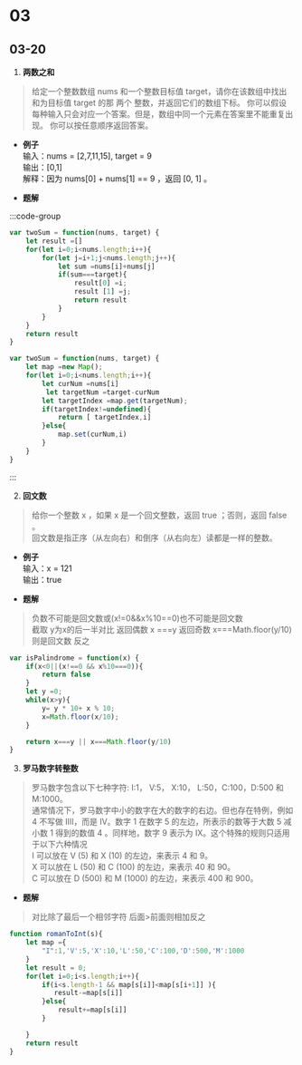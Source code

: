 # 03  

## 03-20  
1. **两数之和**  
>给定一个整数数组 nums 和一个整数目标值 target，请你在该数组中找出 和为目标值 target  的那 两个 整数，并返回它们的数组下标。
>你可以假设每种输入只会对应一个答案。但是，数组中同一个元素在答案里不能重复出现。
>你可以按任意顺序返回答案。
-  **例子**  
输入：nums = [2,7,11,15], target = 9  
输出：[0,1]  
解释：因为 nums[0] + nums[1] == 9 ，返回 [0, 1] 。    

-  **题解**  

:::code-group 
```js [1.js]
var twoSum = function(nums, target) {
    let result =[]
    for(let i=0;i<nums.length;i++){
        for(let j=i+1;j<nums.length;j++){
            let sum =nums[i]+nums[j]
            if(sum===target){
                result[0] =i;
                result [1] =j;
                return result
            }
        }
    }
    return result
}

```

```js [2.js]
var twoSum = function(nums, target) {
    let map =new Map();
    for(let i=0;i<nums.length;i++){
        let curNum =nums[i]
         let targetNum =target-curNum
        let targetIndex =map.get(targetNum);
        if(targetIndex!=undefined){
            return [ targetIndex,i]
        }else{
            map.set(curNum,i)
        }
    }
}
```

:::  

2. **回文数**   
>给你一个整数 x ，如果 x 是一个回文整数，返回 true ；否则，返回 false 。  
>回文数是指正序（从左向右）和倒序（从右向左）读都是一样的整数。  
- **例子**  
输入：x = 121  
输出：true  

- **题解**  
> 负数不可能是回文数或(x!=0&&x%10==0)也不可能是回文数   
>截取 y为x的后一半对比    返回偶数 x ===y 返回奇数 x===Math.floor(y/10) 则是回文数 反之
```js
var isPalindrome = function(x) {
    if(x<0||(x!==0 && x%10===0)){
        return false
    }
    let y =0;
    while(x>y){
        y= y * 10+ x % 10;
        x=Math.floor(x/10);
    }

    return x===y || x===Math.floor(y/10)
}
```  
3. **罗马数字转整数**  
>罗马数字包含以下七种字符: I:1， V:5， X:10， L:50，C:100，D:500 和 M:1000。  
>通常情况下，罗马数字中小的数字在大的数字的右边。但也存在特例，例如 4 不写做 IIII，而是 IV。数字 1 在数字 5 的左边，所表示的数等于大数 5 减小数 1 得到的数值 4 。同样地，数字 9 表示为 IX。这个特殊的规则只适用于以下六种情况    
>I 可以放在 V (5) 和 X (10) 的左边，来表示 4 和 9。  
>X 可以放在 L (50) 和 C (100) 的左边，来表示 40 和 90。   
>C 可以放在 D (500) 和 M (1000) 的左边，来表示 400 和 900。    

- **题解**  
>对比除了最后一个相邻字符 后面>前面则相加反之
```js
function romanToInt(s){
    let map ={
        "I":1,'V':5,'X':10,'L':50,'C':100,'D':500,'M':1000
    }
    let result = 0;
    for(let i=0;i<s.length;i++){
        if(i<s.length-1 && map[s[i]]<map[s[i+1]] ){
           result-=map[s[i]] 
        }else{
            result+=map[s[i]]
        }

    }
    return result
}

```